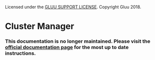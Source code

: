 Licensed under the [GLUU SUPPORT LICENSE](./LICENSE). Copyright Gluu 2018.

# Cluster Manager

### This documentation is no longer maintained. Please visit the [official documentation page](https://gluu.org/docs/cm/) for the most up to date instructions.
